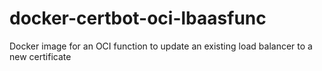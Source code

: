 # docker-certbot-oci-lbaasfunc
Docker image for an OCI function to update an existing load balancer to a new certificate
